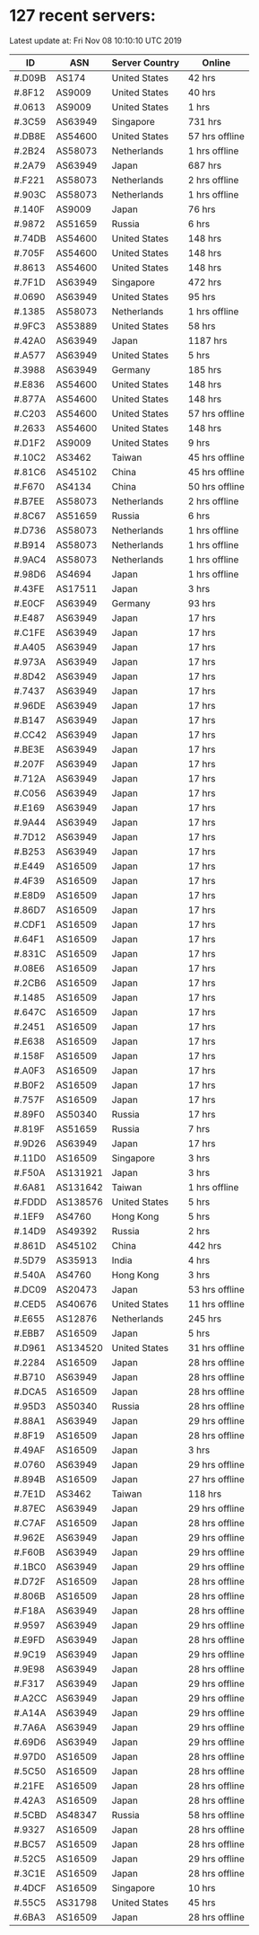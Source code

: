 # 127 recent servers:

Latest update at: Fri Nov 08 10:10:10 UTC 2019

| ID | ASN | Server Country | Online |
| -- | --- | -------------- | ------ |
| #.D09B | AS174 | United States | 42 hrs |
| #.8F12 | AS9009 | United States | 40 hrs |
| #.0613 | AS9009 | United States | 1 hrs |
| #.3C59 | AS63949 | Singapore | 731 hrs |
| #.DB8E | AS54600 | United States | 57 hrs offline |
| #.2B24 | AS58073 | Netherlands | 1 hrs offline |
| #.2A79 | AS63949 | Japan | 687 hrs |
| #.F221 | AS58073 | Netherlands | 2 hrs offline |
| #.903C | AS58073 | Netherlands | 1 hrs offline |
| #.140F | AS9009 | Japan | 76 hrs |
| #.9872 | AS51659 | Russia | 6 hrs |
| #.74DB | AS54600 | United States | 148 hrs |
| #.705F | AS54600 | United States | 148 hrs |
| #.8613 | AS54600 | United States | 148 hrs |
| #.7F1D | AS63949 | Singapore | 472 hrs |
| #.0690 | AS63949 | United States | 95 hrs |
| #.1385 | AS58073 | Netherlands | 1 hrs offline |
| #.9FC3 | AS53889 | United States | 58 hrs |
| #.42A0 | AS63949 | Japan | 1187 hrs |
| #.A577 | AS63949 | United States | 5 hrs |
| #.3988 | AS63949 | Germany | 185 hrs |
| #.E836 | AS54600 | United States | 148 hrs |
| #.877A | AS54600 | United States | 148 hrs |
| #.C203 | AS54600 | United States | 57 hrs offline |
| #.2633 | AS54600 | United States | 148 hrs |
| #.D1F2 | AS9009 | United States | 9 hrs |
| #.10C2 | AS3462 | Taiwan | 45 hrs offline |
| #.81C6 | AS45102 | China | 45 hrs offline |
| #.F670 | AS4134 | China | 50 hrs offline |
| #.B7EE | AS58073 | Netherlands | 2 hrs offline |
| #.8C67 | AS51659 | Russia | 6 hrs |
| #.D736 | AS58073 | Netherlands | 1 hrs offline |
| #.B914 | AS58073 | Netherlands | 1 hrs offline |
| #.9AC4 | AS58073 | Netherlands | 1 hrs offline |
| #.98D6 | AS4694 | Japan | 1 hrs offline |
| #.43FE | AS17511 | Japan | 3 hrs |
| #.E0CF | AS63949 | Germany | 93 hrs |
| #.E487 | AS63949 | Japan | 17 hrs |
| #.C1FE | AS63949 | Japan | 17 hrs |
| #.A405 | AS63949 | Japan | 17 hrs |
| #.973A | AS63949 | Japan | 17 hrs |
| #.8D42 | AS63949 | Japan | 17 hrs |
| #.7437 | AS63949 | Japan | 17 hrs |
| #.96DE | AS63949 | Japan | 17 hrs |
| #.B147 | AS63949 | Japan | 17 hrs |
| #.CC42 | AS63949 | Japan | 17 hrs |
| #.BE3E | AS63949 | Japan | 17 hrs |
| #.207F | AS63949 | Japan | 17 hrs |
| #.712A | AS63949 | Japan | 17 hrs |
| #.C056 | AS63949 | Japan | 17 hrs |
| #.E169 | AS63949 | Japan | 17 hrs |
| #.9A44 | AS63949 | Japan | 17 hrs |
| #.7D12 | AS63949 | Japan | 17 hrs |
| #.B253 | AS63949 | Japan | 17 hrs |
| #.E449 | AS16509 | Japan | 17 hrs |
| #.4F39 | AS16509 | Japan | 17 hrs |
| #.E8D9 | AS16509 | Japan | 17 hrs |
| #.86D7 | AS16509 | Japan | 17 hrs |
| #.CDF1 | AS16509 | Japan | 17 hrs |
| #.64F1 | AS16509 | Japan | 17 hrs |
| #.831C | AS16509 | Japan | 17 hrs |
| #.08E6 | AS16509 | Japan | 17 hrs |
| #.2CB6 | AS16509 | Japan | 17 hrs |
| #.1485 | AS16509 | Japan | 17 hrs |
| #.647C | AS16509 | Japan | 17 hrs |
| #.2451 | AS16509 | Japan | 17 hrs |
| #.E638 | AS16509 | Japan | 17 hrs |
| #.158F | AS16509 | Japan | 17 hrs |
| #.A0F3 | AS16509 | Japan | 17 hrs |
| #.B0F2 | AS16509 | Japan | 17 hrs |
| #.757F | AS16509 | Japan | 17 hrs |
| #.89F0 | AS50340 | Russia | 17 hrs |
| #.819F | AS51659 | Russia | 7 hrs |
| #.9D26 | AS63949 | Japan | 17 hrs |
| #.11D0 | AS16509 | Singapore | 3 hrs |
| #.F50A | AS131921 | Japan | 3 hrs |
| #.6A81 | AS131642 | Taiwan | 1 hrs offline |
| #.FDDD | AS138576 | United States | 5 hrs |
| #.1EF9 | AS4760 | Hong Kong | 5 hrs |
| #.14D9 | AS49392 | Russia | 2 hrs |
| #.861D | AS45102 | China | 442 hrs |
| #.5D79 | AS35913 | India | 4 hrs |
| #.540A | AS4760 | Hong Kong | 3 hrs |
| #.DC09 | AS20473 | Japan | 53 hrs offline |
| #.CED5 | AS40676 | United States | 11 hrs offline |
| #.E655 | AS12876 | Netherlands | 245 hrs |
| #.EBB7 | AS16509 | Japan | 5 hrs |
| #.D961 | AS134520 | United States | 31 hrs offline |
| #.2284 | AS16509 | Japan | 28 hrs offline |
| #.B710 | AS63949 | Japan | 28 hrs offline |
| #.DCA5 | AS16509 | Japan | 28 hrs offline |
| #.95D3 | AS50340 | Russia | 28 hrs offline |
| #.88A1 | AS63949 | Japan | 29 hrs offline |
| #.8F19 | AS16509 | Japan | 28 hrs offline |
| #.49AF | AS16509 | Japan | 3 hrs |
| #.0760 | AS63949 | Japan | 29 hrs offline |
| #.894B | AS16509 | Japan | 27 hrs offline |
| #.7E1D | AS3462 | Taiwan | 118 hrs |
| #.87EC | AS63949 | Japan | 29 hrs offline |
| #.C7AF | AS16509 | Japan | 28 hrs offline |
| #.962E | AS63949 | Japan | 29 hrs offline |
| #.F60B | AS63949 | Japan | 29 hrs offline |
| #.1BC0 | AS63949 | Japan | 29 hrs offline |
| #.D72F | AS16509 | Japan | 28 hrs offline |
| #.806B | AS16509 | Japan | 28 hrs offline |
| #.F18A | AS63949 | Japan | 28 hrs offline |
| #.9597 | AS63949 | Japan | 29 hrs offline |
| #.E9FD | AS63949 | Japan | 28 hrs offline |
| #.9C19 | AS63949 | Japan | 29 hrs offline |
| #.9E98 | AS63949 | Japan | 28 hrs offline |
| #.F317 | AS63949 | Japan | 29 hrs offline |
| #.A2CC | AS63949 | Japan | 29 hrs offline |
| #.A14A | AS63949 | Japan | 29 hrs offline |
| #.7A6A | AS63949 | Japan | 29 hrs offline |
| #.69D6 | AS63949 | Japan | 29 hrs offline |
| #.97D0 | AS16509 | Japan | 28 hrs offline |
| #.5C50 | AS16509 | Japan | 28 hrs offline |
| #.21FE | AS16509 | Japan | 28 hrs offline |
| #.42A3 | AS16509 | Japan | 28 hrs offline |
| #.5CBD | AS48347 | Russia | 58 hrs offline |
| #.9327 | AS16509 | Japan | 28 hrs offline |
| #.BC57 | AS16509 | Japan | 28 hrs offline |
| #.52C5 | AS16509 | Japan | 29 hrs offline |
| #.3C1E | AS16509 | Japan | 28 hrs offline |
| #.4DCF | AS16509 | Singapore | 10 hrs |
| #.55C5 | AS31798 | United States | 45 hrs |
| #.6BA3 | AS16509 | Japan | 28 hrs offline |


